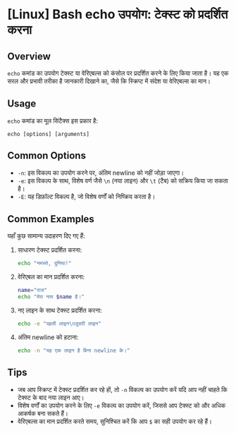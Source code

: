 # [Linux] Bash echo उपयोग: टेक्स्ट को प्रदर्शित करना

## Overview
`echo` कमांड का उपयोग टेक्स्ट या वेरिएबल्स को कंसोल पर प्रदर्शित करने के लिए किया जाता है। यह एक सरल और प्रभावी तरीका है जानकारी दिखाने का, जैसे कि स्क्रिप्ट में संदेश या वेरिएबल्स का मान।

## Usage
`echo` कमांड का मूल सिंटैक्स इस प्रकार है:

```
echo [options] [arguments]
```

## Common Options
- `-n`: इस विकल्प का उपयोग करने पर, अंतिम newline को नहीं जोड़ा जाएगा।
- `-e`: इस विकल्प के साथ, विशेष वर्ण जैसे `\n` (नया लाइन) और `\t` (टैब) को सक्रिय किया जा सकता है।
- `-E`: यह डिफ़ॉल्ट विकल्प है, जो विशेष वर्णों को निष्क्रिय करता है।

## Common Examples
यहाँ कुछ सामान्य उदाहरण दिए गए हैं:

1. साधारण टेक्स्ट प्रदर्शित करना:
   ```bash
   echo "नमस्ते, दुनिया!"
   ```

2. वेरिएबल का मान प्रदर्शित करना:
   ```bash
   name="राज"
   echo "मेरा नाम $name है।"
   ```

3. नए लाइन के साथ टेक्स्ट प्रदर्शित करना:
   ```bash
   echo -e "पहली लाइन\nदूसरी लाइन"
   ```

4. अंतिम newline को हटाना:
   ```bash
   echo -n "यह एक लाइन है बिना newline के।"
   ```

## Tips
- जब आप स्क्रिप्ट में टेक्स्ट प्रदर्शित कर रहे हों, तो `-n` विकल्प का उपयोग करें यदि आप नहीं चाहते कि टेक्स्ट के बाद नया लाइन आए।
- विशेष वर्णों का उपयोग करने के लिए `-e` विकल्प का उपयोग करें, जिससे आप टेक्स्ट को और अधिक आकर्षक बना सकते हैं।
- वेरिएबल्स का मान प्रदर्शित करते समय, सुनिश्चित करें कि आप `$` का सही उपयोग कर रहे हैं।